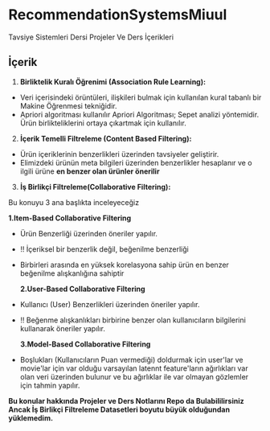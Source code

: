 # RecommendationSystemsMiuul
Tavsiye Sistemleri Dersi Projeler Ve Ders İçerikleri

## İçerik
1. **Birliktelik Kuralı Öğrenimi (Association Rule Learning):**
* Veri içerisindeki örüntüleri, ilişkileri bulmak için kullanılan kural tabanlı bir Makine Öğrenmesi tekniğidir.
* Apriori algoritması kullanılır Apriori Algoritması; Sepet analizi yöntemidir. Ürün birlikteliklerini ortaya çıkartmak için kullanılır.

2. **İçerik Temelli Filtreleme (Content Based Filtering):**
* Ürün içeriklerinin benzerlikleri üzerinden tavsiyeler geliştirir.
* Elimizdeki ürünün meta bilgileri üzerinden benzerlikler hesaplanır ve o ilgili ürüne **en benzer olan ürünler önerilir**

3. **İş Birlikçi Filtreleme(Collaborative Filtering):**

  Bu konuyu 3 ana başlıkta inceleyeceğiz

  **1.Item-Based Collaborative Filtering**

* Ürün Benzerliği üzerinden öneriler yapılır.
* !! İçeriksel bir benzerlik değil, beğenilme benzerliği
* Birbirleri arasında en yüksek korelasyona sahip ürün en benzer beğenilme alışkanlığına sahiptir

  **2.User-Based Collaborative Filtering**

* Kullanıcı (User) Benzerlikleri üzerinden öneriler yapılır.
* !! Beğenme alışkanlıkları birbirine benzer olan kullanıcıların bilgilerini kullanarak öneriler yapılır.

  **3.Model-Based Collaborative Filtering**
  
* Boşlukları (Kullanıcıların Puan vermediği) doldurmak için user'lar ve movie'lar için var olduğu varsayılan latennt feature'ların 
ağırlıkları var olan veri üzerinden bulunur ve bu ağırlıklar ile var olmayan gözlemler için tahmin yapılır.



**Bu konular hakkında Projeler ve Ders Notlarını Repo da Bulabililirsiniz Ancak İş Birlikçi Filtreleme Datasetleri boyutu büyük olduğundan yüklemedim.**
